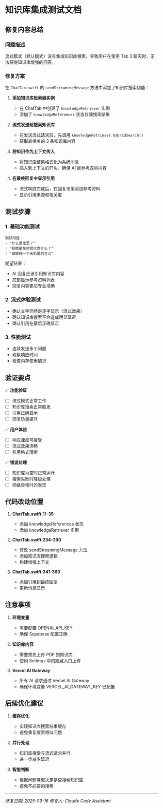 # 知识库集成测试文档

## 修复内容总结

### 问题描述
流式模式（默认模式）没有集成知识库搜索，导致用户在使用 Tab 3 聊天时，无法获得知识库增强的回答。

### 修复方案
在 `ChatTab.swift` 的 `sendStreamingMessage` 方法中添加了知识库搜索功能：

1. **添加知识库检索器实例**
   - 在 ChatTab 中创建了 `knowledgeRetriever` 实例
   - 添加了 `knowledgeReferences` 状态存储搜索结果

2. **流式发送前搜索知识库**
   - 在发送流式请求前，先调用 `knowledgeRetriever.hybridSearch()`
   - 获取最相关的 3 条知识库内容

3. **将知识作为上下文传入**
   - 将知识库结果格式化为系统消息
   - 插入到上下文的开头，确保 AI 能参考这些内容

4. **在最终回复中显示引用**
   - 流式响应完成后，在回复末尾添加参考资料
   - 显示引用来源和相关度

## 测试步骤

### 1. 基础功能测试
```
测试问题：
- "什么是化忌？"
- "紫微星在命宫代表什么？"
- "请解释一下天机星的含义"
```

期望结果：
- AI 回复应该引用知识库内容
- 底部显示参考资料列表
- 回复内容更加专业准确

### 2. 流式体验测试
- 确认文字仍然是逐字显示（流式效果）
- 确认知识库搜索不会造成明显延迟
- 确认引用在最后正确显示

### 3. 性能测试
- 连续发送多个问题
- 观察响应时间
- 检查内存使用情况

## 验证要点

✅ **功能验证**
- [ ] 流式模式正常工作
- [ ] 知识库搜索正常触发
- [ ] 引用正确显示
- [ ] 回复质量提升

✅ **用户体验**
- [ ] 响应速度可接受
- [ ] 流式效果流畅
- [ ] 引用格式清晰

✅ **错误处理**
- [ ] 知识库为空时正常运行
- [ ] 搜索失败时降级处理
- [ ] 网络异常时的表现

## 代码改动位置

1. **ChatTab.swift:11-35**
   - 添加 knowledgeReferences 状态
   - 添加 knowledgeRetriever 实例

2. **ChatTab.swift:234-290**
   - 修改 sendStreamingMessage 方法
   - 添加知识库搜索逻辑
   - 构建增强上下文

3. **ChatTab.swift:341-360**
   - 添加引用到最终回复
   - 更新消息显示

## 注意事项

1. **环境变量**
   - 需要配置 OPENAI_API_KEY
   - 确保 Supabase 配置正确

2. **知识库内容**
   - 需要预先上传 PDF 到知识库
   - 使用 Settings 中的隐藏入口上传

3. **Vercel AI Gateway**
   - 所有 AI 请求通过 Vercel AI Gateway
   - 确保环境变量 VERCEL_AI_GATEWAY_KEY 已配置

## 后续优化建议

1. **缓存优化**
   - 实现知识库搜索结果缓存
   - 避免重复搜索相似问题

2. **并行处理**
   - 知识库搜索与流式请求并行
   - 进一步减少延迟

3. **智能判断**
   - 根据问题类型决定是否搜索知识库
   - 避免不必要的搜索

---
*修复日期: 2025-09-16*
*修复人: Claude Code Assistant*
